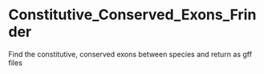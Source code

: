 # Constitutive_Conserved_Exons_Frinder
Find the constitutive, conserved exons between species and return as gff files
